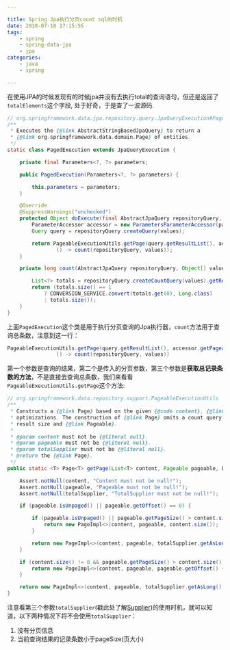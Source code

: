 ```yaml
---

title: Spring Jpa执行分页count sql的时机
date: 2018-07-18 17:15:55
tags:
    - spring
    - spring-data-jpa
    - jpa
categories:
    - java
    - spring

---
```


在使用JPA的时候发现有的时候jpa并没有去执行total的查询语句，但还是返回了`totalElements`这个字段, 处于好奇，于是查了一波源码.
<!-- more -->
```java
// org.springframework.data.jpa.repository.query.JpaQueryExecution#PagedExecution
/**
 * Executes the {@link AbstractStringBasedJpaQuery} to return a
 * {@link org.springframework.data.domain.Page} of entities.
 */
static class PagedExecution extends JpaQueryExecution {

	private final Parameters<?, ?> parameters;

	public PagedExecution(Parameters<?, ?> parameters) {

		this.parameters = parameters;
	}

	@Override
	@SuppressWarnings("unchecked")
	protected Object doExecute(final AbstractJpaQuery repositoryQuery, final Object[] values) {
		ParameterAccessor accessor = new ParametersParameterAccessor(parameters, values);
		Query query = repositoryQuery.createQuery(values);

		return PageableExecutionUtils.getPage(query.getResultList(), accessor.getPageable(),
				() -> count(repositoryQuery, values));
	}

	private long count(AbstractJpaQuery repositoryQuery, Object[] values) {

		List<?> totals = repositoryQuery.createCountQuery(values).getResultList();
		return (totals.size() == 1
		    ? CONVERSION_SERVICE.convert(totals.get(0), Long.class)
		    : totals.size());
	}
}
```

上面`PagedExecution`这个类是用于执行分页查询的Jpa执行器，`count`方法用于查询总条数，注意到这一行：
```java
PageableExecutionUtils.getPage(query.getResultList(), accessor.getPageable(),
                () -> count(repositoryQuery, values))
```
第一个参数是查询的结果，第二个是传入的分页参数，第三个参数是**获取总记录条数的方法**，不是直接去查询总条数，我们来看看`PageableExecutionUtils.getPage`这个方法:

```java
// org.springframework.data.repository.support.PageableExecutionUtils
/**
 * Constructs a {@link Page} based on the given {@code content}, {@link Pageable} and {@link Supplier} applying
 * optimizations. The construction of {@link Page} omits a count query if the total can be determined based on the
 * result size and {@link Pageable}.
 *
 * @param content must not be {@literal null}.
 * @param pageable must not be {@literal null}.
 * @param totalSupplier must not be {@literal null}.
 * @return the {@link Page}.
 */
public static <T> Page<T> getPage(List<T> content, Pageable pageable, LongSupplier totalSupplier) {

	Assert.notNull(content, "Content must not be null!");
	Assert.notNull(pageable, "Pageable must not be null!");
	Assert.notNull(totalSupplier, "TotalSupplier must not be null!");

	if (pageable.isUnpaged() || pageable.getOffset() == 0) {

		if (pageable.isUnpaged() || pageable.getPageSize() > content.size()) {
			return new PageImpl<>(content, pageable, content.size());
		}

		return new PageImpl<>(content, pageable, totalSupplier.getAsLong());
	}

	if (content.size() != 0 && pageable.getPageSize() > content.size()) {
		return new PageImpl<>(content, pageable, pageable.getOffset() + content.size());
	}

	return new PageImpl<>(content, pageable, totalSupplier.getAsLong());
}
```

注意看第三个参数`totalSupplier`(戳此处了解[Supplier](https://docs.oracle.com/javase/8/docs/api/java/util/function/Supplier.html))的使用时机，就可以知道，以下两种情况下将不会使用`totalSupplier`：

1. 没有分页信息
2. 当前查询结果的记录条数小于pageSize(页大小)